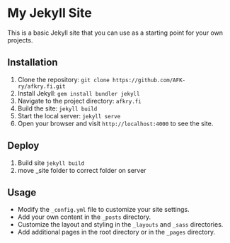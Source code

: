 # My Jekyll Site

This is a basic Jekyll site that you can use as a starting point for your own projects.

## Installation

1. Clone the repository: `git clone https://github.com/AFK-ry/afkry.fi.git`
2. Install Jekyll: `gem install bundler jekyll`
3. Navigate to the project directory: `afkry.fi`
4. Build the site: `jekyll build`
5. Start the local server: `jekyll serve`
6. Open your browser and visit `http://localhost:4000` to see the site.


## Deploy
1. Build site `jekyll build`
2. move _site folder to correct folder on server

## Usage

- Modify the `_config.yml` file to customize your site settings.
- Add your own content in the `_posts` directory.
- Customize the layout and styling in the `_layouts` and `_sass` directories.
- Add additional pages in the root directory or in the `_pages` directory.

